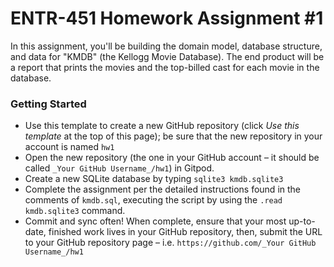 # ENTR-451 Homework Assignment #1

In this assignment, you'll be building the domain model, database structure, and data for "KMDB" (the Kellogg Movie Database). The end product will be a report that prints the movies and the top-billed cast for each movie in the database.

### Getting Started

- Use this template to create a new GitHub repository (click *Use this template* at the top of this page); be sure that the new repository in your account is named `hw1`
- Open the new repository (the one in your GitHub account – it should be called `_Your GitHub Username_/hw1`) in Gitpod. 
- Create a new SQLite database by typing `sqlite3 kmdb.sqlite3`
- Complete the assignment per the detailed instructions found in the comments of `kmdb.sql`, executing the script by using the `.read kmdb.sqlite3` command.
- Commit and sync often! When complete, ensure that your most up-to-date, finished work lives in your GitHub repository, then, submit the URL to your GitHub repository page – i.e. `https://github.com/_Your GitHub Username_/hw1`